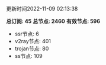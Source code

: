 更新时间2022-11-09 02:13:38

**总订阅: 45**
**总节点: 2460**
**有效节点: 596**
- ssr节点: 6
- v2ray节点: 401
- trojan节点: 80
- ss节点: 109
